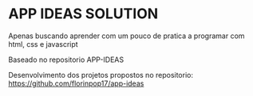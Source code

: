# APP IDEAS SOLUTION

Apenas buscando aprender com um pouco de pratica a programar com html, css e javascript

Baseado no repositorio APP-IDEAS

Desenvolvimento dos projetos propostos no repositorio: https://github.com/florinpop17/app-ideas